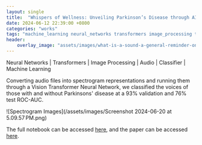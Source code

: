 ```yaml
---
layout: single
title:  "Whispers of Wellness: Unveiling Parkinson’s Disease through AI-Powered Voice Analysis"
date: 2024-06-12 22:39:00 +0800
categories: "works"
tags: "machine_learning neural_networks transformers image_processing transformers audio"
header:
    overlay_image: "assets/images/what-is-a-sound-a-general-reminder-on-sound-waves-919226.webp"
---
```


Neural Networks | Transformers | Image Processing | Audio | Classifier | Machine Learning

Converting audio files into spectrogram representations and running them through a Vision Transformer Neural Network, we classified the voices of those with and without Parkinsons' disease at a 93% validation and 76% test ROC-AUC.

![Spectrogram Images](/assets/images/Screenshot 2024-06-20 at 5.09.57 PM.png)

The full notebook can be accessed [here](https://github.com/MiguelSingian/school-projects/blob/main/parkinsons.ipynb), and the paper can be accessed [here](https://github.com/MiguelSingian/school-projects/blob/main/parkinsons_paper.pdf).